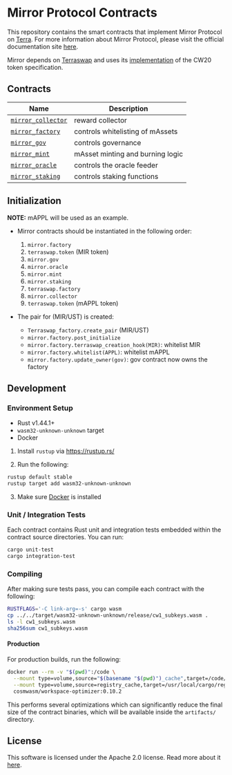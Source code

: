 # Mirror Protocol Contracts

This repository contains the smart contracts that implement Mirror Protocol on [Terra](https://terra.money). For more information about Mirror Protocol, please visit the official documentation site [here](https://docs.mirror.finance).

Mirror depends on [Terraswap](https://terraswap.org) and uses its [implementation](https://github.com/terraswap/terraswap) of the CW20 token specification.

## Contracts

| Name                                                         | Description                      |
| ------------------------------------------------------------ | -------------------------------- |
| [`mirror_collector`](./contracts/mirror_collector/README.md) | reward collector                 |
| [`mirror_factory`](./contracts/mirror_factory/README.md)     | controls whitelisting of mAssets |
| [`mirror_gov`](./contracts/mirror_gov/README.md)             | controls governance              |
| [`mirror_mint`](./contracts/mirror_mint/README.md)           | mAsset minting and burning logic |
| [`mirror_oracle`](./contracts/mirror_oracle/README.md)       | controls the oracle feeder       |
| [`mirror_staking`](./contracts/mirror_staking/README.md)     | controls staking functions       |

## Initialization

**NOTE:** mAPPL will be used as an example.

- Mirror contracts should be instantiated in the following order:

  1. `mirror.factory`
  2. `terraswap.token` (MIR token)
  3. `mirror.gov`
  4. `mirror.oracle`
  5. `mirror.mint`
  6. `mirror.staking`
  7. `terraswap.factory`
  8. `mirror.collector`
  9. `terraswap.token` (mAPPL token)

- The pair for (MIR/UST) is created:

  - `Terraswap_factory.create_pair` (MIR/UST)
  - `mirror.factory.post_initialize`
  - `mirror.factory.terraswap_creation_hook(MIR)`: whitelist MIR
  - `mirror.factory.whitelist(APPL)`: whitelist mAPPL
  - `mirror.factory.update_owner(gov)`: gov contract now owns the factory

## Development

### Environment Setup

- Rust v1.44.1+
- `wasm32-unknown-unknown` target
- Docker

1. Install `rustup` via https://rustup.rs/

2. Run the following:

```sh
rustup default stable
rustup target add wasm32-unknown-unknown
```

3. Make sure [Docker](https://www.docker.com/) is installed

### Unit / Integration Tests

Each contract contains Rust unit and integration tests embedded within the contract source directories. You can run:

```sh
cargo unit-test
cargo integration-test
```

### Compiling

After making sure tests pass, you can compile each contract with the following:

```sh
RUSTFLAGS='-C link-arg=-s' cargo wasm
cp ../../target/wasm32-unknown-unknown/release/cw1_subkeys.wasm .
ls -l cw1_subkeys.wasm
sha256sum cw1_subkeys.wasm
```

#### Production

For production builds, run the following:

```sh
docker run --rm -v "$(pwd)":/code \
  --mount type=volume,source="$(basename "$(pwd)")_cache",target=/code/target \
  --mount type=volume,source=registry_cache,target=/usr/local/cargo/registry \
  cosmwasm/workspace-optimizer:0.10.2
```

This performs several optimizations which can significantly reduce the final size of the contract binaries, which will be available inside the `artifacts/` directory.

## License

This software is licensed under the Apache 2.0 license. Read more about it [here](LICENSE.md).
